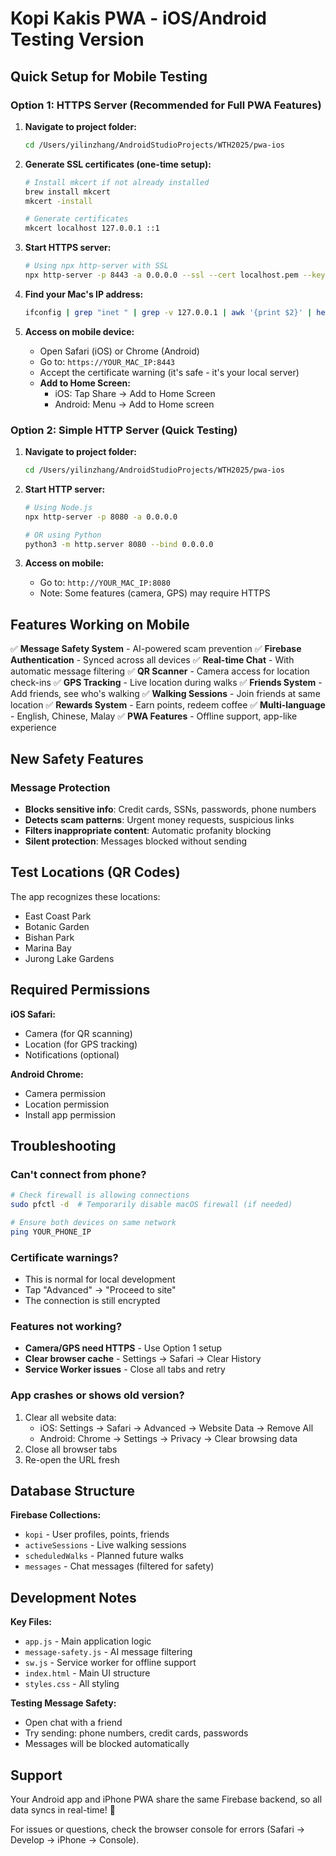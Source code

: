 # Kopi Kakis PWA - iOS/Android Testing Version

## Quick Setup for Mobile Testing

### Option 1: HTTPS Server (Recommended for Full PWA Features)

1. **Navigate to project folder:**
   ```bash
   cd /Users/yilinzhang/AndroidStudioProjects/WTH2025/pwa-ios
   ```

2. **Generate SSL certificates (one-time setup):**
   ```bash
   # Install mkcert if not already installed
   brew install mkcert
   mkcert -install

   # Generate certificates
   mkcert localhost 127.0.0.1 ::1
   ```

3. **Start HTTPS server:**
   ```bash
   # Using npx http-server with SSL
   npx http-server -p 8443 -a 0.0.0.0 --ssl --cert localhost.pem --key localhost-key.pem
   ```

4. **Find your Mac's IP address:**
   ```bash
   ifconfig | grep "inet " | grep -v 127.0.0.1 | awk '{print $2}' | head -1
   ```

5. **Access on mobile device:**
   - Open Safari (iOS) or Chrome (Android)
   - Go to: `https://YOUR_MAC_IP:8443`
   - Accept the certificate warning (it's safe - it's your local server)
   - **Add to Home Screen:**
     - iOS: Tap Share → Add to Home Screen
     - Android: Menu → Add to Home screen

### Option 2: Simple HTTP Server (Quick Testing)

1. **Navigate to project folder:**
   ```bash
   cd /Users/yilinzhang/AndroidStudioProjects/WTH2025/pwa-ios
   ```

2. **Start HTTP server:**
   ```bash
   # Using Node.js
   npx http-server -p 8080 -a 0.0.0.0

   # OR using Python
   python3 -m http.server 8080 --bind 0.0.0.0
   ```

3. **Access on mobile:**
   - Go to: `http://YOUR_MAC_IP:8080`
   - Note: Some features (camera, GPS) may require HTTPS

## Features Working on Mobile

✅ **Message Safety System** - AI-powered scam prevention
✅ **Firebase Authentication** - Synced across all devices
✅ **Real-time Chat** - With automatic message filtering
✅ **QR Scanner** - Camera access for location check-ins
✅ **GPS Tracking** - Live location during walks
✅ **Friends System** - Add friends, see who's walking
✅ **Walking Sessions** - Join friends at same location
✅ **Rewards System** - Earn points, redeem coffee
✅ **Multi-language** - English, Chinese, Malay
✅ **PWA Features** - Offline support, app-like experience

## New Safety Features

### Message Protection
- **Blocks sensitive info**: Credit cards, SSNs, passwords, phone numbers
- **Detects scam patterns**: Urgent money requests, suspicious links
- **Filters inappropriate content**: Automatic profanity blocking
- **Silent protection**: Messages blocked without sending

## Test Locations (QR Codes)

The app recognizes these locations:
- East Coast Park
- Botanic Garden
- Bishan Park
- Marina Bay
- Jurong Lake Gardens

## Required Permissions

**iOS Safari:**
- Camera (for QR scanning)
- Location (for GPS tracking)
- Notifications (optional)

**Android Chrome:**
- Camera permission
- Location permission
- Install app permission

## Troubleshooting

### Can't connect from phone?
```bash
# Check firewall is allowing connections
sudo pfctl -d  # Temporarily disable macOS firewall (if needed)

# Ensure both devices on same network
ping YOUR_PHONE_IP
```

### Certificate warnings?
- This is normal for local development
- Tap "Advanced" → "Proceed to site"
- The connection is still encrypted

### Features not working?
- **Camera/GPS need HTTPS** - Use Option 1 setup
- **Clear browser cache** - Settings → Safari → Clear History
- **Service Worker issues** - Close all tabs and retry

### App crashes or shows old version?
1. Clear all website data:
   - iOS: Settings → Safari → Advanced → Website Data → Remove All
   - Android: Chrome → Settings → Privacy → Clear browsing data
2. Close all browser tabs
3. Re-open the URL fresh

## Database Structure

**Firebase Collections:**
- `kopi` - User profiles, points, friends
- `activeSessions` - Live walking sessions
- `scheduledWalks` - Planned future walks
- `messages` - Chat messages (filtered for safety)

## Development Notes

**Key Files:**
- `app.js` - Main application logic
- `message-safety.js` - AI message filtering
- `sw.js` - Service worker for offline support
- `index.html` - Main UI structure
- `styles.css` - All styling

**Testing Message Safety:**
- Open chat with a friend
- Try sending: phone numbers, credit cards, passwords
- Messages will be blocked automatically

## Support

Your Android app and iPhone PWA share the same Firebase backend, so all data syncs in real-time! 🎉

For issues or questions, check the browser console for errors (Safari → Develop → iPhone → Console).